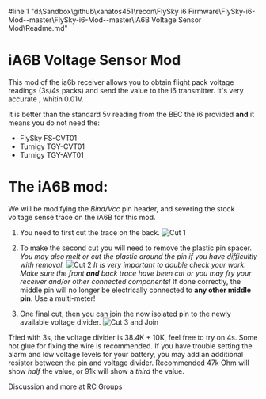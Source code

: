 #line 1 "d:\\Sandbox\\github\\xanatos451\\recon\\FlySky i6 Firmware\\FlySky-i6-Mod--master\\FlySky-i6-Mod--master\\iA6B Voltage Sensor Mod\\Readme.md"
# iA6B Voltage Sensor Mod

This mod of the ia6b receiver allows you to obtain flight pack voltage readings (3s/4s packs) and send the value to the i6 transmitter. It's very accurate , whitin 0.01V.

It is better than the standard 5v reading from the BEC the i6 provided **and** it means you do not need the:
* FlySky FS-CVT01
* Turnigy TGY-CVT01
* Turnigy TGY-AVT01

# The iA6B mod:
We will be modifying the *Bind/Vcc* pin header, and severing the stock voltage sense trace on the iA6B for this mod.

1. You need to first cut the trace on the back.
![Cut 1](1.jpg)

1. To make the second cut you will need to remove the plastic pin spacer.
*You may also melt or cut the plastic around the pin if you have difficultly with removal.*
![Cut 2](2.jpg)
*It is very important to double check your work. Make sure the front __and__ back trace have been cut or you may fry your receiver and/or other connected components!*
If done correctly, the middle pin will no longer be electrically connected to **any other middle pin**. Use a multi-meter!

1. One final cut, then you can join the now isolated pin to the newly available voltage divider.
![Cut 3 and Join](3.jpg)


Tried with 3s, the voltage divider is 38.4K + 10K, feel free to try on 4s. Some hot glue for fixing the wire is recommended.
If you have trouble setting the alarm and low voltage levels for your battery, you may add an additional resistor between the pin and voltage divider. Recommended 47k Ohm will show *half* the value, or 91k will show a *third* the value.

Discussion and more at [RC Groups](http://www.rcgroups.com/forums/showpost.php?p=33432940&postcount=23)
